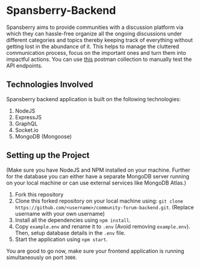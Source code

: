 # Spansberry-Backend
Spansberry aims to provide communities with a discussion platform via which they can hassle-free organize all the ongoing discussions under different categories and topics thereby keeping track of everything without getting lost in the abundance of it. This helps to manage the cluttered communication process, focus on the important ones and turn them into impactful actions.
You can use [this](https://www.getpostman.com/collections/be6f85df67f7b4de916f) postman collection to manually test the API endpoints.

## Technologies Involved
Spansberry backend application is built on the following technologies:
1. NodeJS 
2. ExpressJS 
3. GraphQL
4. Socket.io
5. MongoDB (Mongoose)

##  Setting up the Project
(Make sure you have NodeJS and NPM installed on your machine. Further for the database you can either have a separate MongoDB server running on your local machine or can use external services like MongoDB Atlas.)
1. Fork this repository
2. Clone this forked repository on your local machine using: 
`git clone https://github.com/<username>/community-forum-backend.git`. (Replace username with your own username)
3. Install all the dependencies using `npm install`.
4. Copy `example.env` and rename it to `.env` (Avoid removing `example.env`). Then, setup database details in the `.env` file.
5. Start the application using `npm start`.

You are good to go now, make sure your frontend application is running simultaneously on port `3000`.
